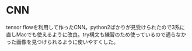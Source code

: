 # CNN
tensor flowを利用して作ったCNN。python2ばかりが見受けられたので3系に直しMacでも使えるように改良。try構文も練習のため使っているので通らなかった画像を見つけられるように使いやすくした。
